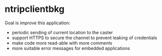 # ntripclientbkg
Goal is improve this application:
- periodic sending of current location to the caster
- support HTTPS to secure the channel to prevent leaking of credentials
- make code more read-able with more comments
- more suitable error messages for embedded applications
